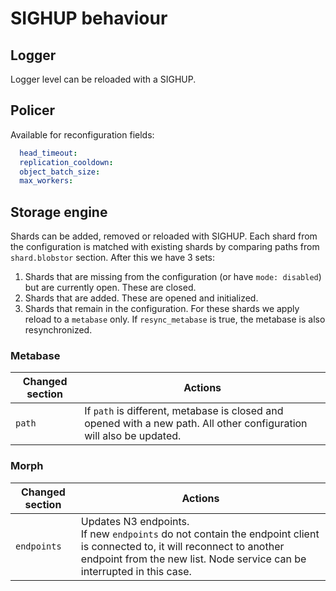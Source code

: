 # SIGHUP behaviour

## Logger

Logger level can be reloaded with a SIGHUP.

## Policer

Available for reconfiguration fields:

```yml
  head_timeout:
  replication_cooldown:
  object_batch_size:
  max_workers:
```

## Storage engine

Shards can be added, removed or reloaded with SIGHUP.
Each shard from the configuration is matched with existing shards by
comparing paths from `shard.blobstor` section. After this we have 3 sets:

1. Shards that are missing from the configuration (or have `mode: disabled`) but are currently open.
   These are closed.
2. Shards that are added. These are opened and initialized.
3. Shards that remain in the configuration.
   For these shards we apply reload to a `metabase` only. If `resync_metabase` is true, the metabase is also resynchronized.

### Metabase

| Changed section | Actions                                                                                                              |
|-----------------|----------------------------------------------------------------------------------------------------------------------|
| `path`          | If `path` is different, metabase is closed and opened with a new path. All other configuration will also be updated. |

### Morph

| Changed section | Actions                                                                                                                                                                                                 |
|-----------------|---------------------------------------------------------------------------------------------------------------------------------------------------------------------------------------------------------|
| `endpoints`     | Updates N3 endpoints.<br/>If new `endpoints` do not contain the endpoint client is connected to, it will reconnect to another endpoint from the new list. Node service can be interrupted in this case. |
